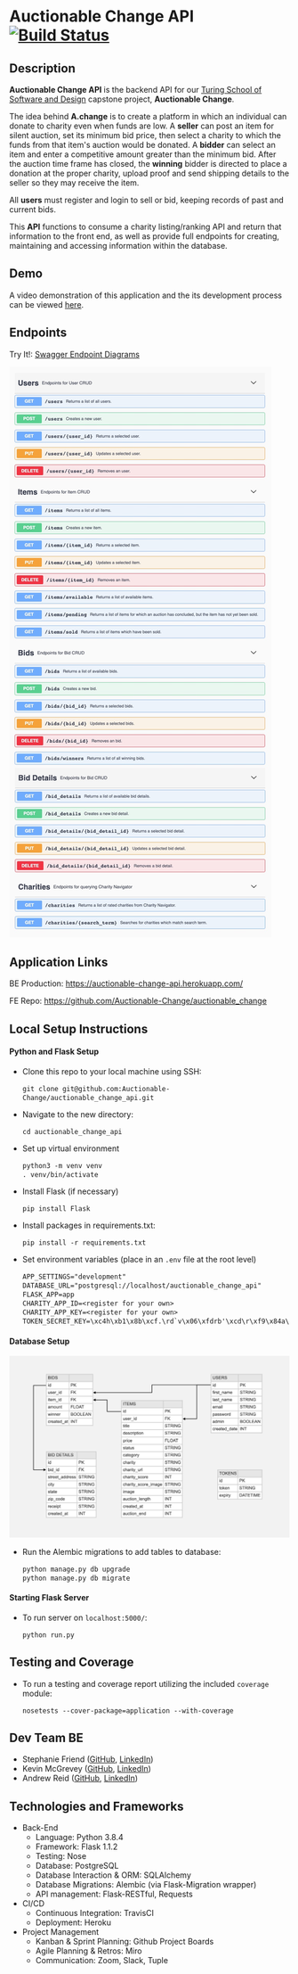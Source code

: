 # Auctionable Change API [![Build Status](https://travis-ci.com/Auctionable-Change/auctionable_change_api.svg?branch=master)](https://travis-ci.com/Auctionable-Change/auctionable_change_api)

## Description

**Auctionable Change API** is the backend API for our [Turing School of Software and Design](https://turing.io/) capstone project, **Auctionable Change**.

The idea behind **A.change** is to create a platform in which an individual can donate to charity even when funds are low. A **seller** can post an item for silent auction, set its minimum bid price, then select a charity to which the funds from that item's auction would be donated. A **bidder** can select an item and enter a competitive amount greater than the minimum bid. After the auction time frame has closed, the **winning** bidder is directed to place a donation at the proper charity, upload proof and send shipping details to the seller so they may receive the item.

All **users** must register and login to sell or bid, keeping records of past and current bids. 

This **API** functions to consume a charity listing/ranking API and return that information to the front end, as well as provide full endpoints for creating, maintaining and accessing information within the database.

## Demo
A video demonstration of this application and the its development process can be viewed [here](https://www.youtube.com/watch?v=FA55tI6ek2g&feature=youtu.be). 

## Endpoints

Try It!: [Swagger Endpoint Diagrams](https://auctionable-change-api.herokuapp.com/swagger)

![Endpoints](public/swagger_v2.jpg)


## Application Links

BE Production: https://auctionable-change-api.herokuapp.com/


FE Repo: https://github.com/Auctionable-Change/auctionable_change  

## Local Setup Instructions
#### Python and Flask Setup

- Clone this repo to your local machine using SSH:
  ```
  git clone git@github.com:Auctionable-Change/auctionable_change_api.git
  ```
- Navigate to the new directory:
  ```
  cd auctionable_change_api
  ```
- Set up virtual environment
  ```
  python3 -m venv venv
  . venv/bin/activate
  ```
- Install Flask (if necessary)
  ```
  pip install Flask
  ```
- Install packages in requirements.txt:
  ```
  pip install -r requirements.txt
  ```
- Set environment variables (place in an `.env` file at the root level)
  ```
  APP_SETTINGS="development"
  DATABASE_URL="postgresql://localhost/auctionable_change_api"
  FLASK_APP=app
  CHARITY_APP_ID=<register for your own>
  CHARITY_APP_KEY=<register for your own>
  TOKEN_SECRET_KEY=\xc4h\xb1\x8b\xcf.\rd`v\x06\xfdrb'\xcd\r\xf9\x84a\xa0\xb9$>
  ```

#### Database Setup

![Screenshot](public/ac_tables_v3.png)
- Run the Alembic migrations to add tables to database:
  ```
  python manage.py db upgrade
  python manage.py db migrate
  ```

#### Starting Flask Server

- To run server on `localhost:5000/`:
  ```
  python run.py
  ```

## Testing and Coverage
- To run a testing and coverage report utilizing the included `coverage` module:
  ```
  nosetests --cover-package=application --with-coverage
  ```

## Dev Team BE

 - Stephanie Friend ([GitHub](https://github.com/StephanieFriend), [LinkedIn](https://www.linkedin.com/in/s-friend/))
 - Kevin McGrevey ([GitHub](https://github.com/kmcgrevey), [LinkedIn](www.linkedin.com/in/%E2%80%8Ekevinmcgrevey%E2%80%8E/))
 - Andrew Reid ([GitHub](https://github.com/reid-andrew), [LinkedIn](https://www.linkedin.com/in/reida/))

 ## Technologies and Frameworks

- Back-End
  - Language: Python 3.8.4
  - Framework: Flask 1.1.2
  - Testing: Nose
  - Database: PostgreSQL
  - Database Interaction & ORM: SQLAlchemy
  - Database Migrations: Alembic (via Flask-Migration wrapper)
  - API management: Flask-RESTful, Requests
- CI/CD
  - Continuous Integration: TravisCI
  - Deployment: Heroku
- Project Management
  - Kanban & Sprint Planning: Github Project Boards
  - Agile Planning & Retros: Miro
  - Communication: Zoom, Slack, Tuple
